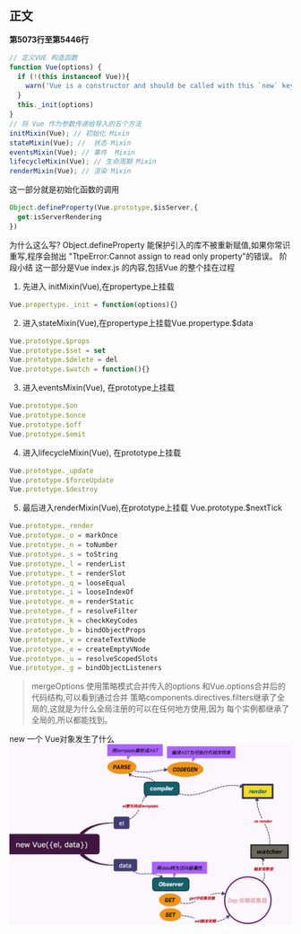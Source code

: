 正文
---
**第5073行至第5446行**
```javascript
// 定义VUE 构造函数
function Vue(options) {
  if (!(this instanceof Vue)){
    warn('Vue is a constructor and should be called with this `new` keyword ');
  } 
  this._init(options)
}
// 将 Vue 作为参数传递给导入的五个方法
initMixin(Vue); // 初始化 Mixin
stateMixin(Vue); //  状态 Mixin
eventsMixin(Vue); // 事件  Mixin
lifecycleMixin(Vue); // 生命周期 Mixin
renderMixin(Vue); // 渲染 Mixin
```
这一部分就是初始化函数的调用
```javascript
Object.defineProperty(Vue.prototype,$isServer,{
  get:isServerRendering
})
```
为什么这么写?
Object.defineProperty 能保护引入的库不被重新赋值,如果你常识重写,程序会抛出
"TtpeError:Cannot assign to read only property"的错误。
阶段小结
这一部分是Vue index.js 的内容,包括Vue 的整个挂在过程
1. 先进入 initMixin(Vue),在propertype上挂载
```javascript
Vue.propertype._init = function(options){}
```
2. 进入stateMixin(Vue),在propertype上挂载Vue.propertype.$data
```javascript
Vue.prototype.$props 
Vue.prototype.$set = set 
Vue.prototype.$delete = del 
Vue.prototype.$watch = function(){} 
```
3. 进入eventsMixin(Vue), 在prototype上挂载
```javascript
Vue.prototype.$on 
Vue.prototype.$once 
Vue.prototype.$off 
Vue.prototype.$emit
```
4. 进入lifecycleMixin(Vue), 在prototype上挂载
```javascript
Vue.prototype._update 
Vue.prototype.$forceUpdate 
Vue.prototype.$destroy
```
5. 最后进入renderMixin(Vue),在prototype上挂载 Vue.prototype.$nextTick
```javascript
Vue.prototype._render 
Vue.prototype._o = markOnce 
Vue.prototype._n = toNumber 
Vue.prototype._s = toString 
Vue.prototype._l = renderList 
Vue.prototype._t = renderSlot
Vue.prototype._q = looseEqual 
Vue.prototype._i = looseIndexOf 
Vue.prototype._m = renderStatic 
Vue.prototype._f = resolveFilter 
Vue.prototype._k = checkKeyCodes 
Vue.prototype._b = bindObjectProps 
Vue.prototype._v = createTextVNode 
Vue.prototype._e = createEmptyVNode 
Vue.prototype._u = resolveScopedSlots 
Vue.prototype._g = bindObjectListeners
```
> mergeOptions 使用策略模式合并传入的options 和Vue.options合并后的代码结构,可以看到通过合并
策略components.directives.filters继承了全局的,这就是为什么全局注册的可以在任何地方使用,因为
每个实例都继承了全局的,所以都能找到。

new 一个 Vue对象发生了什么 
![newVue的实例做了什么](../../assets/newVue.jpg)
